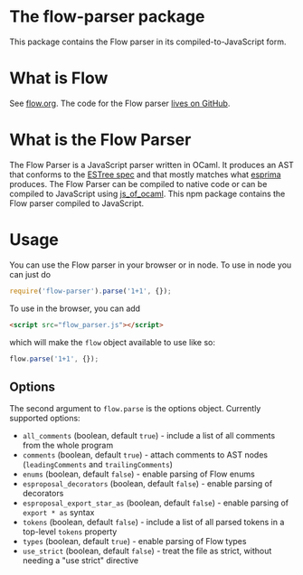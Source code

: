 # The flow-parser package

This package contains the Flow parser in its compiled-to-JavaScript form.

# What is Flow

See [flow.org](https://flow.org/). The code for the Flow parser [lives on GitHub](https://github.com/facebook/flow/tree/master/src/parser).

# What is the Flow Parser

The Flow Parser is a JavaScript parser written in OCaml. It produces an AST that conforms to the [ESTree spec](https://github.com/estree/estree) and that mostly matches what [esprima](http://esprima.org/) produces. The Flow Parser can be compiled to native code or can be compiled to JavaScript using [js_of_ocaml](http://ocsigen.org/js_of_ocaml/). This npm package contains the Flow parser compiled to JavaScript.

# Usage

You can use the Flow parser in your browser or in node. To use in node you can just do

```JavaScript
require('flow-parser').parse('1+1', {});
```

To use in the browser, you can add

```HTML
<script src="flow_parser.js"></script>
```

which will make the `flow` object available to use like so:

```JavaScript
flow.parse('1+1', {});
```

## Options

The second argument to `flow.parse` is the options object. Currently supported options:

* `all_comments` (boolean, default `true`) - include a list of all comments from the whole program
* `comments` (boolean, default `true`) - attach comments to AST nodes (`leadingComments` and `trailingComments`)
* `enums` (boolean, default `false`) - enable parsing of Flow enums
* `esproposal_decorators` (boolean, default `false`) - enable parsing of decorators
* `esproposal_export_star_as` (boolean, default `false`) - enable parsing of `export * as` syntax
* `tokens` (boolean, default `false`) - include a list of all parsed tokens in a top-level `tokens` property
* `types` (boolean, default `true`) - enable parsing of Flow types
* `use_strict` (boolean, default `false`) - treat the file as strict, without needing a "use strict" directive
